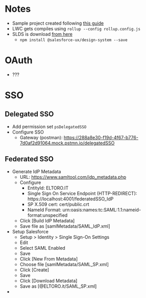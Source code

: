 # Notes

-   Sample project created following [this guide](https://lwc.dev/guide/install#via-rollup)
-   LWC gets compiles using `rollup --config rollup.config.js`
-   SLDS is download [from here](https://www.lightningdesignsystem.com/resources/downloads/)
    -   `npm install @salesforce-ux/design-system --save`

# OAuth

-   ???

# SSO

## Delegated SSO

-   Add permission set `psDelegatedSSO`
-   Configure SSO
    -   Gateway (postman): https://288a8e30-f19d-4f67-b776-7d0af2d91064.mock.pstmn.io/delegatedSSO

## Federated SSO

-   Generate IdP Metadata
    -   URL: https://www.samltool.com/idp_metadata.php
    -   Configure
        -   EntityId: ELTORO.IT
        -   Single Sign On Service Endpoint (HTTP-REDIRECT): https://localhost:4001/federatedSSO_IdP
        -   SP X.509 cert: cert/public.crt
        -   NameId Format: urn:oasis:names:tc:SAML:1.1:nameid-format:unspecified
    -   Click [Build IdP Metadata]
    -   Save file as [samlMetadata/SAML_IdP.xml]
-   Setup Salesforce
    -   Setup > Identity > Single Sign-On Settings
    -   Edit
    -   Select SAML Enabled
    -   Save
    -   Click [New From Metadata]
    -   Choose file [samlMetadata/SAML_SP.xml]
    -   Click [Create]
    -   Save
    -   Click [Download Metadata]
    -   Save as [@ELTORO.it/SAML_SP.xml]
-
